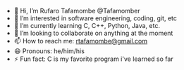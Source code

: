 - 👋 Hi, I’m Rufaro Tafamombe @Tafamomber
- 👀 I’m interested in software engineering, coding, git, etc
- 🌱 I’m currently learning C, C++, Python, Java, etc.
- 💞️ I’m looking to collaborate on anything at the moment
- 📫 How to reach me: rtafamombe@gmail.com
- 😄 Pronouns: he/him/his
- ⚡ Fun fact: C is my favorite program i've learned so far

<!---
Tafamomber/Tafamomber is a ✨ special ✨ repository because its `README.md` (this file) appears on your GitHub profile.
You can click the Preview link to take a look at your changes.
--->
